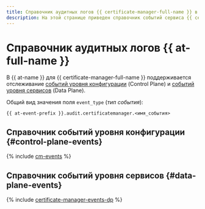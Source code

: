 ```yaml
---
title: Справочник аудитных логов {{ certificate-manager-full-name }} в {{ at-full-name }}
description: На этой странице приведен справочник событий сервиса {{ certificate-manager-name }}, отслеживаемых в {{ at-name }}.
---
```


# Справочник аудитных логов {{ at-full-name }}

В {{ at-name }} для {{ certificate-manager-full-name }} поддерживается отслеживание [событий уровня конфигурации](../audit-trails/concepts/format.md) (Control Plane) и [событий уровня сервисов](../audit-trails/concepts/format-data-plane.md) (Data Plane).

Общий вид значения поля `event_type` (_тип события_):

```text
{{ at-event-prefix }}.audit.certificatemanager.<имя_события>
```

## Справочник событий уровня конфигурации {#control-plane-events}

{% include [cm-events](../_includes/audit-trails/events/cm-events.md) %}

## Справочник событий уровня сервисов {#data-plane-events}

{% include [certificate-manager-events-dp](../_includes/audit-trails/events/certificate-manager-events-dp.md) %}